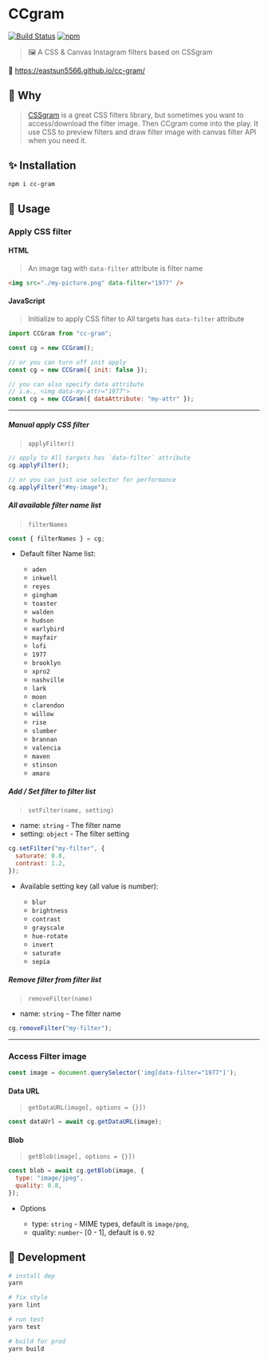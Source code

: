 # CCgram

[![Build Status](https://travis-ci.org/EastSun5566/cc-gram.svg?branch=master)](https://travis-ci.org/EastSun5566/cc-gram) [![npm](https://img.shields.io/npm/v/cc-gram.svg)](https://www.npmjs.com/package/cc-gram)

> 🖼 A CSS & Canvas Instagram filters based on CSSgram

🔗 <https://eastsun5566.github.io/cc-gram/>

## 🤔 Why

> [CSSgram](https://github.com/una/CSSgram) is a great CSS filters library, but sometimes you want to access/download the filter image. Then CCgram come into the play. It use CSS to preview filters and draw filter image with canvas filter API when you need it.

## ✨ Installation

```sh
npm i cc-gram
```

## 🚀 Usage

### Apply CSS filter

#### HTML

> An image tag with `data-filter` attribute is filter name

```html
<img src="./my-picture.png" data-filter="1977" />
```

#### JavaScript

> Initialize to apply CSS filter to All targets has `data-filter` attribute

```js
import CCGram from "cc-gram";

const cg = new CCGram();
```

```js
// or you can turn off init apply
const cg = new CCGram({ init: false });

// you can also specify data attribute
// i.e., <img data-my-attr="1977">
const cg = new CCGram({ dataAttribute: "my-attr" });
```

---

##### Manual apply CSS filter

> `applyFilter()`

```js
// apply to All targets has `data-filter` attribute
cg.applyFilter();

// or you can just use selector for performance
cg.applyFilter("#my-image");
```

##### All available filter name list

> `filterNames`

```js
const { filterNames } = cg;
```

- Default filter Name list:

  - `aden`
  - `inkwell`
  - `reyes`
  - `gingham`
  - `toaster`
  - `walden`
  - `hudson`
  - `earlybird`
  - `mayfair`
  - `lofi`
  - `1977`
  - `brooklyn`
  - `xpro2`
  - `nashville`
  - `lark`
  - `moon`
  - `clarendon`
  - `willow`
  - `rise`
  - `slumber`
  - `brannan`
  - `valencia`
  - `maven`
  - `stinson`
  - `amaro`

##### Add / Set filter to filter list

> `setFilter(name, setting)`

- name: `string` - The filter name
- setting: `object` - The filter setting

```js
cg.setFilter("my-filter", {
  saturate: 0.8,
  contrast: 1.2,
});
```

- Available setting key (all value is number):

  - `blur`
  - `brightness`
  - `contrast`
  - `grayscale`
  - `hue-rotate`
  - `invert`
  - `saturate`
  - `sepia`

##### Remove filter from filter list

> `removeFilter(name)`

- name: `string` - The filter name

```js
cg.removeFilter("my-filter");
```

---

### Access Filter image

```js
const image = document.querySelector('img[data-filter="1977"]');
```

#### Data URL

> `getDataURL(image[, options = {}])`

```js
const dataUrl = await cg.getDataURL(image);
```

#### Blob

> `getBlob(image[, options = {}])`

```js
const blob = await cg.getBlob(image, {
  type: "image/jpeg",
  quality: 0.8,
});
```

- Options

  - type: `string` - MIME types, default is `image/png`,
  - quality: `number`- [0 - 1], default is `0.92`

## 🔧 Development

```sh
# install dep
yarn

# fix style
yarn lint

# run test
yarn test

# build for prod
yarn build
```
